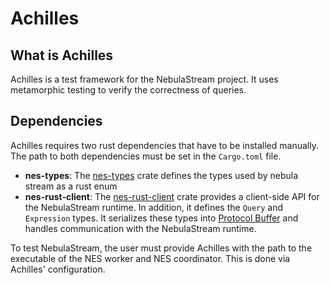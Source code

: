 # Achilles

## What is Achilles
Achilles is a test framework for the NebulaStream project.
It uses metamorphic testing to verify the correctness of queries.

## Dependencies
Achilles requires two rust dependencies that have to be installed manually.
The path to both dependencies must be set in the `Cargo.toml` file.

- **nes-types**: The [nes-types](https://github.com/mekroner/nes-types) crate defines the types used by nebula stream as a rust enum
- **nes-rust-client**: The [nes-rust-client](https://github.com/mekroner/nes-rust-client) crate provides a client-side API for the NebulaStream runtime.
  In addition, it defines the `Query` and `Expression` types. It serializes these types into [Protocol Buffer](https://protobuf.dev/) and handles communication with the NebulaStream runtime.

 To test NebulaStream, the user must provide Achilles with the path to the executable of the NES worker and NES coordinator.
 This is done via Achilles' configuration.

  
